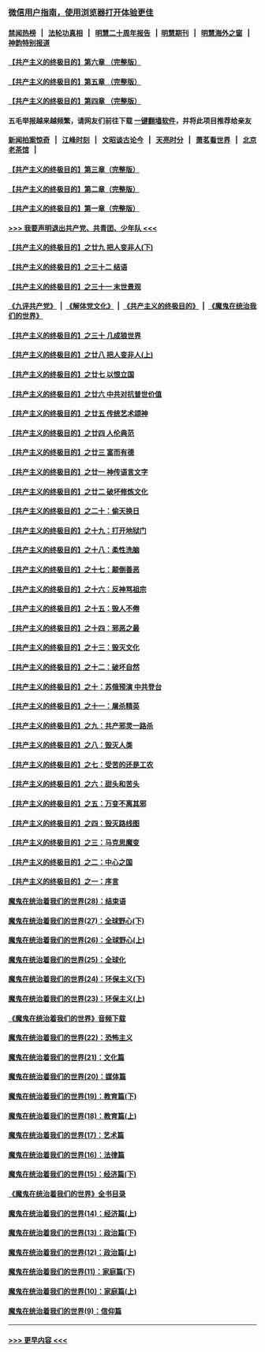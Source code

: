 ### [微信用户指南，使用浏览器打开体验更佳](https://github.com/gfw-breaker/banned-news1/blob/master/indexes/wechat-guide.md?t=0)
#### [禁闻热榜](热点新闻.md?t=0)  &nbsp;&nbsp;|&nbsp;&nbsp; [法轮功真相](https://github.com/gfw-breaker/truth/blob/master/README.md?t=0) &nbsp;&nbsp;|&nbsp;&nbsp; [明慧二十周年报告](https://github.com/gfw-breaker/mh-reports/blob/master/README.md?t=0) &nbsp;&nbsp;|&nbsp;&nbsp;[明慧期刊](https://github.com/gfw-breaker/mh-qikan) &nbsp;&nbsp;|&nbsp;&nbsp; [明慧海外之窗](https://github.com/gfw-breaker/mh-news/blob/master/README.md?t=0) &nbsp;&nbsp;|&nbsp;&nbsp; [神韵特别报道](https://github.com/gfw-breaker/mh-news/blob/master/shenyun.md?t=0)
#### [【共产主义的终极目的】第六章 （完整版）](../pages/nsc422/n11428913.md?t=02150302) 
#### [【共产主义的终极目的】第五章 （完整版）](../pages/nsc422/n11428912.md?t=02150302) 
#### [【共产主义的终极目的】第四章 （完整版）](../pages/nsc422/n11428907.md?t=02150302) 
#### 五毛举报越来越频繁，请网友们前往下载 [一键翻墙软件](https://github.com/gfw-breaker/ssr-accounts)，并将此项目推荐给亲友
#### [新闻拍案惊奇](https://github.com/gfw-breaker/banned-news1/blob/master/pages/link4.md) &nbsp;&nbsp;|&nbsp;&nbsp; [江峰时刻](https://github.com/gfw-breaker/banned-news1/blob/master/pages/link4.md) &nbsp;&nbsp;|&nbsp;&nbsp; [文昭谈古论今](https://github.com/gfw-breaker/banned-news1/blob/master/pages/link4.md) &nbsp;&nbsp;|&nbsp;&nbsp; [天亮时分](https://github.com/gfw-breaker/banned-news1/blob/master/pages/link4.md) &nbsp;&nbsp;|&nbsp;&nbsp; [萧茗看世界](https://github.com/gfw-breaker/banned-news1/blob/master/pages/link4.md) &nbsp;&nbsp;|&nbsp;&nbsp; [北京老茶馆](https://github.com/gfw-breaker/banned-news1/blob/master/pages/link4.md) &nbsp;&nbsp;|&nbsp;&nbsp; 
#### [【共产主义的终极目的】第三章（完整版）](../pages/nsc422/n11428848.md?t=02150302) 
#### [【共产主义的终极目的】第二章（完整版）](../pages/nsc422/n11428831.md?t=02150302) 
#### [【共产主义的终极目的】第一章（完整版）](../pages/nsc422/n11417651.md?t=02150302) 
#### [>>> 我要声明退出共产党、共青团、少年队 <<<](https://github.com/begood0513/goodnews/blob/master/quit/letter.md) 
#### [【共产主义的终极目的】之廿九 把人变非人(下)](../pages/nsc422/n11344140.md?t=02150302) 
#### [【共产主义的终极目的】之三十二 结语](../pages/nsc422/n11360535.md?t=02150302) 
#### [【共产主义的终极目的】之三十一 末世景观](../pages/nsc422/n11351129.md?t=02150302) 
#### [《九评共产党》](https://github.com/begood0513/9ping.md/blob/master/README.md) &nbsp;|&nbsp; [《解体党文化》](../../../../jtdwh.md/blob/master/README.md)  &nbsp;|&nbsp; [《共产主义的终极目的》](../../../../gczydzjmd.md/blob/master/README.md) &nbsp;|&nbsp; [《魔鬼在统治我们的世界》](../../../../mgztzwmdsj.md/blob/master/README.md) 
#### [【共产主义的终极目的】之三十 几成狼世界](../pages/nsc422/n11348280.md?t=02150302) 
#### [【共产主义的终极目的】之廿八 把人变非人(上)](../pages/nsc422/n11340492.md?t=02150302) 
#### [【共产主义的终极目的】之廿七 以恨立国](../pages/nsc422/n11336944.md?t=02150302) 
#### [【共产主义的终极目的】之廿六 中共对抗普世价值](../pages/nsc422/n11324785.md?t=02150302) 
#### [【共产主义的终极目的】之廿五 传统艺术颂神](../pages/nsc422/n11296396.md?t=02150302) 
#### [【共产主义的终极目的】之廿四 人伦典范](../pages/nsc422/n11296397.md?t=02150302) 
#### [【共产主义的终极目的】之廿三 富而有德](../pages/nsc422/n11283598.md?t=02150302) 
#### [【共产主义的终极目的】之廿一 神传语言文字](../pages/nsc422/n11263265.md?t=02150302) 
#### [【共产主义的终极目的】之廿二 破坏修炼文化](../pages/nsc422/n11245728.md?t=02150302) 
#### [【共产主义的终极目的】之二十：偷天换日](../pages/nsc422/n11238846.md?t=02150302) 
#### [【共产主义的终极目的】之十九：打开地狱门](../pages/nsc422/n11206376.md?t=02150302) 
#### [【共产主义的终极目的】之十八：柔性洗脑](../pages/nsc422/n11199994.md?t=02150302) 
#### [【共产主义的终极目的】之十七：颠倒善恶](../pages/nsc422/n11179782.md?t=02150302) 
#### [【共产主义的终极目的】之十六：反神骂祖宗](../pages/nsc422/n11166798.md?t=02150302) 
#### [【共产主义的终极目的】之十五：毁人不倦](../pages/nsc422/n11166792.md?t=02150302) 
#### [【共产主义的终极目的】之十四：邪恶之最](../pages/nsc422/n11150249.md?t=02150302) 
#### [【共产主义的终极目的】之十三：毁灭文化](../pages/nsc422/n11135227.md?t=02150302) 
#### [【共产主义的终极目的】之十二：破坏自然](../pages/nsc422/n11135214.md?t=02150302) 
#### [【共产主义的终极目的】之十：苏俄预演 中共登台](../pages/nsc422/n11118424.md?t=02150302) 
#### [【共产主义的终极目的】之十一：屠杀精英](../pages/nsc422/n11118442.md?t=02150302) 
#### [【共产主义的终极目的】之九：共产邪灵一路杀](../pages/nsc422/n11114139.md?t=02150302) 
#### [【共产主义的终极目的】之八：毁灭人类](../pages/nsc422/n11108503.md?t=02150302) 
#### [【共产主义的终极目的】之七：受苦的还是工农](../pages/nsc422/n11101809.md?t=02150302) 
#### [【共产主义的终极目的】之六：甜头和苦头](../pages/nsc422/n11096971.md?t=02150302) 
#### [【共产主义的终极目的】之五：万变不离其邪](../pages/nsc422/n11091285.md?t=02150302) 
#### [【共产主义的终极目的】之四：毁灭路线图](../pages/nsc422/n11086284.md?t=02150302) 
#### [【共产主义的终极目的】之三：马克思魔变](../pages/nsc422/n11061941.md?t=02150302) 
#### [【共产主义的终极目的】之二：中心之国](../pages/nsc422/n11047728.md?t=02150302) 
#### [【共产主义的终极目的】之一：序言](../pages/nsc422/n11086077.md?t=02150302) 
#### [魔鬼在统治着我们的世界(28)：结束语](../pages/nsc422/n10936246.md?t=02150302) 
#### [魔鬼在统治着我们的世界(27)：全球野心(下)](../pages/nsc422/n10928319.md?t=02150302) 
#### [魔鬼在统治着我们的世界(26)：全球野心(上)](../pages/nsc422/n10900318.md?t=02150302) 
#### [魔鬼在统治着我们的世界(25)：全球化](../pages/nsc422/n10788205.md?t=02150302) 
#### [魔鬼在统治着我们的世界(24)：环保主义(下)](../pages/nsc422/n10695307.md?t=02150302) 
#### [魔鬼在统治着我们的世界(23)：环保主义(上)](../pages/nsc422/n10688613.md?t=02150302) 
#### [《魔鬼在统治着我们的世界》音频下载](../pages/nsc422/n10635553.md?t=02150302) 
#### [魔鬼在统治着我们的世界(22)：恐怖主义](../pages/nsc422/n10614727.md?t=02150302) 
#### [魔鬼在统治着我们的世界(21)：文化篇](../pages/nsc422/n10597706.md?t=02150302) 
#### [魔鬼在统治着我们的世界(20)：媒体篇](../pages/nsc422/n10586579.md?t=02150302) 
#### [魔鬼在统治着我们的世界(19)：教育篇(下)](../pages/nsc422/n10564808.md?t=02150302) 
#### [魔鬼在统治着我们的世界(18)：教育篇(上)](../pages/nsc422/n10526970.md?t=02150302) 
#### [魔鬼在统治着我们的世界(17)：艺术篇](../pages/nsc422/n10499093.md?t=02150302) 
#### [魔鬼在统治着我们的世界(16)：法律篇](../pages/nsc422/n10485969.md?t=02150302) 
#### [魔鬼在统治着我们的世界(15)：经济篇(下)](../pages/nsc422/n10469975.md?t=02150302) 
#### [《魔鬼在统治着我们的世界》全书目录](../pages/nsc422/n10464261.md?t=02150302) 
#### [魔鬼在统治着我们的世界(14)：经济篇(上)](../pages/nsc422/n10457370.md?t=02150302) 
#### [魔鬼在统治着我们的世界(13)：政治篇(下)](../pages/nsc422/n10448270.md?t=02150302) 
#### [魔鬼在统治着我们的世界(12)：政治篇(上)](../pages/nsc422/n10444576.md?t=02150302) 
#### [魔鬼在统治着我们的世界(11)：家庭篇(下)](../pages/nsc422/n10440961.md?t=02150302) 
#### [魔鬼在统治着我们的世界(10)：家庭篇(上)](../pages/nsc422/n10435448.md?t=02150302) 
#### [魔鬼在统治着我们的世界(9)：信仰篇](../pages/nsc422/n10432159.md?t=02150302) 

----
#### [ >>> 更早内容 <<< ](../indexes/nsc422-earlier.md)
